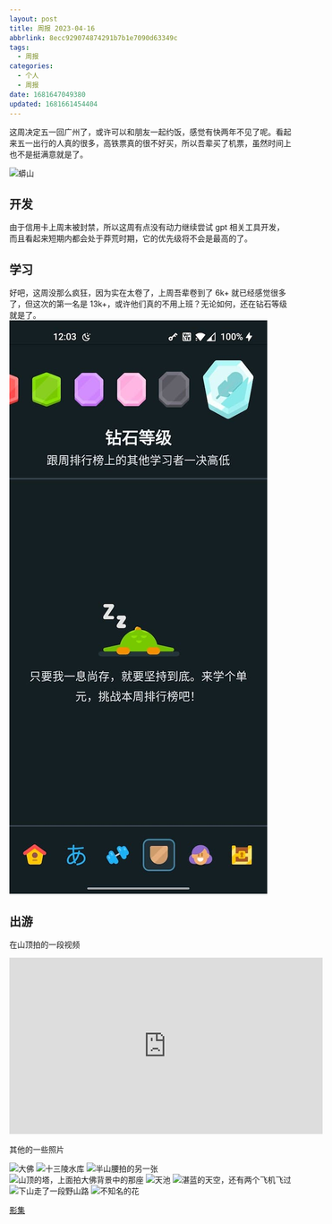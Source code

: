 ```yaml
---
layout: post
title: 周报 2023-04-16
abbrlink: 8ecc929074874291b7b1e7090d63349c
tags:
  - 周报
categories:
  - 个人
  - 周报
date: 1681647049380
updated: 1681661454404
---
```


这周决定五一回广州了，或许可以和朋友一起约饭，感觉有快两年不见了呢。看起来五一出行的人真的很多，高铁票真的很不好买，所以吾辈买了机票，虽然时间上也不是挺满意就是了。

![蟒山](https://image-proxy.rxliuli.com/?url=https://lh3.googleusercontent.com/pw/AJFCJaW81JQwAVkrzNwtJ7xahkldTecZKZ3p9XY8XerQ6keFNbDAgQGF8jyFDth84M56bcIBu9bPBR3zBtpb46kEHAxA8h550MBeQ5mA41CaVjSKpN5nqAwazYSVW983IaByMeBQ6D15qIAXawWfpuOy9xQc=w1783-h1337-s-no)

## 开发

由于信用卡上周末被封禁，所以这周有点没有动力继续尝试 gpt 相关工具开发，而且看起来短期内都会处于莽荒时期，它的优先级将不会是最高的了。

## 学习

好吧，这周没那么疯狂，因为实在太卷了，上周吾辈卷到了 6k+ 就已经感觉很多了，但这次的第一名是 13k+，或许他们真的不用上班？无论如何，还在钻石等级就是了。
![等级排行榜](/resources/09f2422ee2b64fbcae962b36640f0359.jpg)

## 出游

在山顶拍的一段视频

<iframe width="560" height="315" src="https://www.youtube.com/embed/N4rxXfLD_Bs" title="YouTube video player" frameborder="0" allow="accelerometer; autoplay; clipboard-write; encrypted-media; gyroscope; picture-in-picture; web-share" allowfullscreen></iframe>

其他的一些照片

![大佛](https://image-proxy.rxliuli.com/?url=https://lh3.googleusercontent.com/pw/AJFCJaUNP5S69XX1Gi-1S4upIf6DDDc0CFpjDqfEfIvaJraNHlKAZzRx377RDxT8kBhlcGffm-Q55NKtyzbHf7b5dsHVkw6dRTi4p3a7G56kRBIsGM5wHLszQYVmVbtBFnwNoUkSrnIsDTke5fmq7Il4kbcr=w1783-h1337-s-no)
![十三陵水库](https://image-proxy.rxliuli.com/?url=https://lh3.googleusercontent.com/pw/AJFCJaUciLJYitM9F7TgLhkErrrucJ2lYejR5AFh57vLWBPrR_jlWz7TrezCzYyC9zjfHpWzXlc7uwp3KqfxfNzGDf7ljNysndBkN-KUhzv6UjQToYH2aQ831p1oWwvSBvcijuItNs3jqFyQjutDkmuhcdvh=w1783-h1337-s-no)
![半山腰拍的另一张](https://image-proxy.rxliuli.com/?url=https://lh3.googleusercontent.com/pw/AJFCJaVhML76KTR7syn-xRBAsDcaadhkHpwGIYz5jCMtpf3ZfHIZ27ATRH94mBlm6DJ7E-wWBgjFffm3vVXqiGX0sam7ajYOgJLMG1P6UQ7BW_OiDpXlEaFGLZezk8ouJ6b8EFr4WqSyIp2N8UVp1xNqFyuG=w1783-h1337-s-no)
![山顶的塔，上面拍大佛背景中的那座](https://image-proxy.rxliuli.com/?url=https://lh3.googleusercontent.com/pw/AJFCJaUCaOWMUQ3uGPjbmkcpNa-DWayjGFpviEfRt68E4Rm_QvbKFlq17G3vRXhaO_rUGn9XhKz6KxZTUJVq3JLwCpRQpycPYvOm3M1pY9daX9DR3tKVXVKixXm3YyyHPQokhAJkOIQGqECiy-ZOotgo3U7W=w1003-h1337-s-no)
![天池](https://image-proxy.rxliuli.com/?url=https://lh3.googleusercontent.com/pw/AJFCJaXtOFfWLSP8wjJLv57G-lITDEqIkJIeU-vsoZ98rFfUhyuUjEUe9ASOnLb01X7YUYpGyEwbZI3D1Y9mhmg21qmVsfAofSneTeyigCo-irzvc2-OC6ToLZ4O6vNTRMoFp6dRWYSExU-SG1SJvAoiNwn4=w1783-h1337-s-no)
![湛蓝的天空，还有两个飞机飞过](https://image-proxy.rxliuli.com/?url=https://lh3.googleusercontent.com/pw/AJFCJaVmGbJzyUj5z0aNbNB9xRSzFBAbj3xxTKXJFez9U19-In9HsZ_-lqojYS-rhvgmiBwg3yB_tRg7cF5QKQzvxKf6nKOcsk-HjIWzqyQjac1wsLj_oyJLYnEM6dRyhj92a7yzYHnplHc45eGtlmfJaSXX=w1783-h1337-s-no)
![下山走了一段野山路](https://image-proxy.rxliuli.com/?url=https://lh3.googleusercontent.com/pw/AJFCJaXHQTe2o0JPDksvgP8ZOG2oZ5zD_41eIOG0QKCGd4dP68OKCnbhaic3EbTQa8ZjsYss6JtlxfxCP-vEC0xggetkJQwK3Pw4kES8lT4Vdh-vVN9Z2xemwT2QHaqrLdXZ9sivoNfXDboMygd4uGgQu0eM=w1783-h1337-s-no)
![不知名的花](https://image-proxy.rxliuli.com/?url=https://lh3.googleusercontent.com/pw/AJFCJaXYRg4BcSNcg1HiUuvQ7EtnqHaYUmpFzyIUc95wmxO6QD4vx-_Az7Pz5RcWHNPyED6CyddWCiy4mLoXvHxYRtgAcpDY0-a6Q9CPvoRkjAdKtkrSD0q8JGx2cok74kvJNv9XegQtuCAzywVku4sfYsLI=w1003-h1337-s-no)

[影集](https://photos.app.goo.gl/dQsCfXBE6cfqy9ox5)
